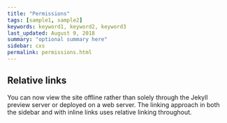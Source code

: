 ```yaml
---
title: "Permissions"
tags: [sample1, sample2]
keywords: keyword1, keyword2, keyword3
last_updated: August 9, 2018
summary: "optional summary here"
sidebar: cxs
permalink: permissions.html
---
```

## Relative links

You can now view the site offline rather than solely through the Jekyll preview server or deployed on a web server. The linking approach in both the sidebar and with inline links uses relative linking throughout.
